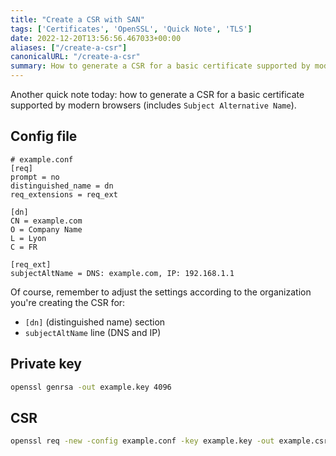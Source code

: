```yaml
---
title: "Create a CSR with SAN"
tags: ['Certificates', 'OpenSSL', 'Quick Note', 'TLS']
date: 2022-12-20T13:56:56.467033+00:00
aliases: ["/create-a-csr"]
canonicalURL: "/create-a-csr"
summary: How to generate a CSR for a basic certificate supported by modern browsers
---
```

Another quick note today: how to generate a CSR for a basic certificate supported by modern browsers (includes `Subject Alternative Name`).

## Config file

```plain
# example.conf
[req]
prompt = no
distinguished_name = dn
req_extensions = req_ext

[dn]
CN = example.com
O = Company Name
L = Lyon
C = FR

[req_ext]
subjectAltName = DNS: example.com, IP: 192.168.1.1
```

Of course, remember to adjust the settings according to the organization you're creating the CSR for:

* `[dn]` (distinguished name) section
* `subjectAltName` line (DNS and IP)

## Private key

```bash
openssl genrsa -out example.key 4096
```

## CSR

```bash
openssl req -new -config example.conf -key example.key -out example.csr
```
